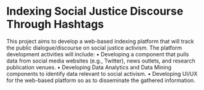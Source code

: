 # Indexing Social Justice Discourse Through Hashtags 
This project aims to develop a web-based indexing platform that will track the public dialogue/discourse on social justice activism. The platform development activities will include: • Developing a component that pulls data from social media websites (e.g., Twitter), news outlets, and research publication venues. • Developing Data Analytics and Data Mining components to identify data relevant to social activism. • Developing UI/UX for the web-based platform so as to disseminate the gathered information.        
